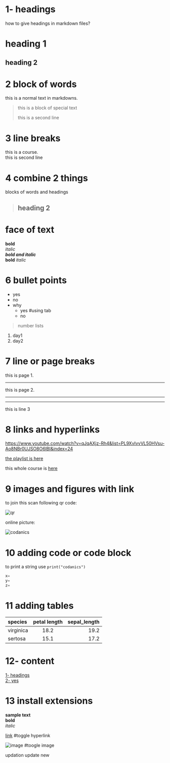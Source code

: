 # 1- headings

how to give headings in markdown files?

# heading 1
## heading 2

# 2 block of words

this is a normal text in markdowns.
> this is a block of special text
>
> this is a second line

# 3 line breaks

this is a course.\
this is second line

# 4 combine 2 things

blocks of words and headings

>## heading 2 

# face of text

**bold**\
*italic*\
***bold and italic***\
__bold__ 
_italic_

# 6 bullet points

- yes
- no
- why
    - yes #using tab
    - no
>number lists

1. day1
2. day2

# 7 line or page breaks

this is page 1.

---

this is page 2.

___
***

this is line 3

# 8 links and hyperlinks

<https://www.youtube.com/watch?v=qJqAXjz-Rh4&list=PL9XvIvvVL50HVsu-Ao8NBr0UJSO8O6lBI&index=24>

[the playlist is here](https://www.youtube.com/watch?v=qJqAXjz-Rh4&list=PL9XvIvvVL50HVsu-Ao8NBr0UJSO8O6lBI&index=24)

[codanics]:(https://www.youtube.com/watch?v=qJqAXjz-Rh4&list=PL9XvIvvVL50HVsu-Ao8NBr0UJSO8O6lBI&index=24)

this whole course is [here][codanics]

# 9 images and figures with link

to join this scan following qr code:


![qr](qr.png)

online picture:

![codanics](link)


# 10 adding code or code block

to print a string use `print("codanics")` 

```python 
x=
y=
z=
``` 

# 11 adding tables

| species | petal length | sepal_length|
|:-----|:------:|-----:|
| virginica | 18.2 | 19.2 |
| sertosa | 15.1 | 17.2 |

# 12- content

[1- headings](#1--headings)\
[2- yes](#2--block-of-words)



# 13 install extensions

**sample text**\
**bold**\
_italic_

[link](`http) #toggle hyperlink

![image](qr.png) #toogle image






updation
update new
